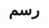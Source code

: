 ﻿---
title: رسم
type: docs
weight: 45
url: /ar/java/drawing/
description: يشرح هذا القسم كيفية رسم الأشكال في صفحة visio باستخدام Aspose.Diagram.
---

